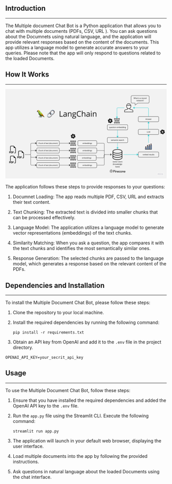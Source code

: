 ## Introduction
------------
The Multiple document Chat Bot is a Python application that allows you to chat with multiple  documents (PDFs, CSV, URL ). You can ask questions about the Documnets using natural language, and the application will provide relevant responses based on the content of the documents. This app utilizes a language model to generate accurate answers to your queries. Please note that the app will only respond to questions related to the loaded Documents.

## How It Works
------------

![Multi Document Chat Bot Diagram](./PDF-LangChain.jpg)

The application follows these steps to provide responses to your questions:

1. Documnet Loading: The app reads multiple PDF, CSV, URL and extracts their text content.

2. Text Chunking: The extracted text is divided into smaller chunks that can be processed effectively.

3. Language Model: The application utilizes a language model to generate vector representations (embeddings) of the text chunks.

4. Similarity Matching: When you ask a question, the app compares it with the text chunks and identifies the most semantically similar ones.

5. Response Generation: The selected chunks are passed to the language model, which generates a response based on the relevant content of the PDFs.

## Dependencies and Installation
----------------------------
To install the Multiple Document Chat Bot, please follow these steps:

1. Clone the repository to your local machine.

2. Install the required dependencies by running the following command:
   ```
   pip install -r requirements.txt
   ```

3. Obtain an API key from OpenAI and add it to the `.env` file in the project directory.
```commandline
OPENAI_API_KEY=your_secrit_api_key
```

## Usage
-----
To use the Multiple Document Chat Bot, follow these steps:

1. Ensure that you have installed the required dependencies and added the OpenAI API key to the `.env` file.

2. Run the `app.py` file using the Streamlit CLI. Execute the following command:
   ```
   streamlit run app.py
   ```

3. The application will launch in your default web browser, displaying the user interface.

4. Load multiple documents into the app by following the provided instructions.

5. Ask questions in natural language about the loaded Documents using the chat interface.
